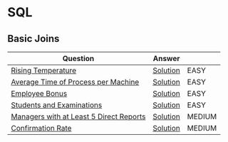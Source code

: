 # SQL

## Basic Joins

|  Question    |  Answer    |        |
|--------------|--------------|--------|
| [Rising Temperature](https://leetcode.com/problems/rising-temperature/description/?envType=study-plan-v2&envId=top-sql-50) | [Solution](https://github.com/Jaycee-C/SQL/blob/main/SQL50/%20197.%20Rising%20Temperature.sql) |  EASY  |
| [Average Time of Process per Machine](https://leetcode.com/problems/average-time-of-process-per-machine/description/?envType=study-plan-v2&envId=top-sql-50) | [Solution](https://github.com/Jaycee-C/SQL/blob/main/SQL50/1661.Average%20Time%20of%20Process%20per%20Machine.sql) |  EASY  |
| [Employee Bonus](https://leetcode.com/problems/employee-bonus/description/?envType=study-plan-v2&envId=top-sql-50) | [Solution](https://github.com/Jaycee-C/SQL/blob/main/SQL50/577.Employee_bonus.sql) |  EASY  |
| [Students and Examinations](https://leetcode.com/problems/students-and-examinations/description/?envType=study-plan-v2&envId=top-sql-50) | [Solution](https://github.com/Jaycee-C/SQL/blob/main/SQL50/1280.students_and_examinations.sql) |  EASY  |
| [Managers with at Least 5 Direct Reports](https://leetcode.com/problems/managers-with-at-least-5-direct-reports/description/?envType=study-plan-v2&envId=top-sql-50) | [Solution](https://github.com/Jaycee-C/SQL/blob/main/SQL50/570.Managers_with_at_least_5_Direct_Reports.sql) | MEDIUM |
| [Confirmation Rate](https://leetcode.com/problems/confirmation-rate/description/?envType=study-plan-v2&envId=top-sql-50) | [Solution](https://github.com/Jaycee-C/SQL/blob/main/SQL50/1934.Confirmation_Rate.sql) | MEDIUM |